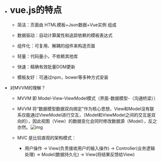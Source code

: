 - # vue.js的特点

  - 简洁：页面由  HTML模板+Json数据+Vue实例  组成

  - 数据驱动：自动计算属性和追踪依赖的模板表达式

  - 组件化：可复用、解耦的组件来构造页面

  - 轻量：代码量小，不依赖其他库

  - 快速：精确有效批量DOM更新

  - 模板友好：可通过npm，bower等多种方式安装

- 对MVVM的理解？

  - MVVM 即 Model-View-ViewModel模式（界面-数据模型-（沟通桥梁））

  - MVVM  将“数据模型数据双向绑定”作为核心思想，View和Model没有联系仅能通过ViewModel进行交互，（Model和ViewModel之间的交互是双向的），因此视图（View）的数据变化会同时修改数据源（Model），反之亦然。![img](https://api2.mubu.com/v3/document_image/16487944737017ee8.jpg)

  - MVC 是比较直观的架构模式：
    - 用户操作 -> View(负责接收用户的输入操作) -> Controller(业务逻辑处理) -> Model(数据持久化) -> View(将结果反馈给View)